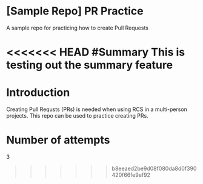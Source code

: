 # [Sample Repo] PR Practice
A sample repo for practicing how to create Pull Requests

<<<<<<< HEAD
#Summary
This is testing out the summary feature
=======
# Introduction
Creating Pull Requsts (PRs) is needed when using RCS in a multi-person projects. This repo can be used to practice creating PRs.

# Number of attempts
3
>>>>>>> b8eeaed2be9d08f080da8d0f390420f66fe9ef92
